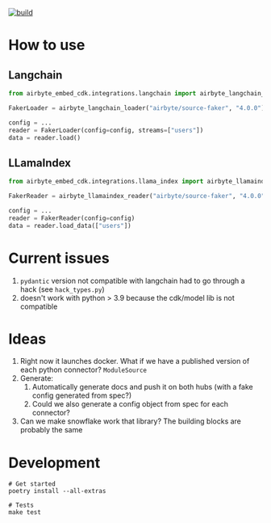 [![build](https://github.com/michel-tricot/airbed/actions/workflows/build.yaml/badge.svg)](https://github.com/michel-tricot/airbed/actions/workflows/build.yaml)

# How to use
## Langchain

```python
from airbyte_embed_cdk.integrations.langchain import airbyte_langchain_loader

FakerLoader = airbyte_langchain_loader("airbyte/source-faker", "4.0.0")

config = ...
reader = FakerLoader(config=config, streams=["users"])
data = reader.load()
```

## LLamaIndex

```python
from airbyte_embed_cdk.integrations.llama_index import airbyte_llamaindex_reader

FakerReader = airbyte_llamaindex_reader("airbyte/source-faker", "4.0.0")

config = ...
reader = FakerReader(config=config)
data = reader.load_data(["users"])
```

# Current issues
1. `pydantic` version not compatible with langchain had to go through a hack (see `hack_types.py`)
2. doesn't work with python > 3.9 because the cdk/model lib is not compatible

# Ideas
1. Right now it launches docker. What if we have a published version of each python connector? `ModuleSource`
2. Generate:
   1. Automatically generate docs and push it on both hubs (with a fake config generated from spec?)
   2. Could we also generate a config object from spec for each connector?
3. Can we make snowflake work that library? The building blocks are probably the same

# Development
```
# Get started
poetry install --all-extras

# Tests
make test
```